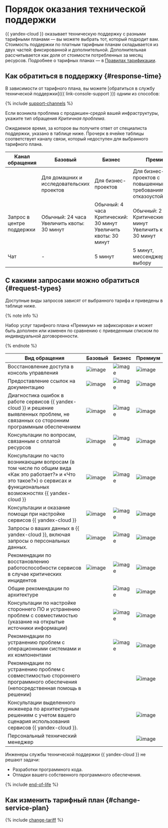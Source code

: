 
# Порядок оказания технической поддержки



{{ yandex-cloud }} оказывает техническую поддержку с разными тарифными планами — вы можете выбрать тот, который подходит вам. Стоимость поддержки по платным тарифным планам складывается из двух частей: фиксированной и дополнительной. Дополнительная рассчитывается как доля от стоимости потребленных за месяц ресурсов. Подробнее о тарифных планах — в [Правилах тарификации](pricing.md).


## Как обратиться в поддержку {#response-time}



В зависимости от тарифного плана, вы можете [обратиться в службу технической поддержки]({{ link-console-support }}) одним из способов:

{% include [support-channels](../_includes/support/channels.md) %}

Если возникла проблема с продакшен-средой вашей инфраструктуры, укажите тип обращения _Критичная проблема_.



Ожидаемое время, за которое вы получите ответ от специалиста поддержки, указано в таблице ниже. Прочерк в ячейке таблицы соответствует каналу связи, который недоступен для выбранного тарифного плана.

| Канал обращения           | Базовый                                       | Бизнес                                                                | Премиум                                                               |
|---------------------------|-----------------------------------------------|-----------------------------------------------------------------------|-----------------------------------------------------------------------|
|                           | Для домашних и исследовательских проектов     | Для бизнес-проектов                                                   | Для бизнес-проектов с повышенными требованиями к отказоустойчивости   |
| Запрос в центре поддержки | Обычный: 24 часа<br>Увеличить квоты: 30 минут | Обычный: 4 часа<br>Критический: 30 минут<br>Увеличить квоты: 30 минут | Обычный: 2 часа<br>Критический: 15 минут<br>Увеличить квоты: 30 минут |
| Чат                       | -                                             | 5 минут                                                               | 5 минут, мессенджер по выбору                                         |


## С какими запросами можно обратиться {#request-types}



Доступные виды запросов зависят от выбранного тарифа и приведены в таблице ниже.

{% note info %}

Набор услуг тарифного плана «Премиум» не зафиксирован и может быть дополнен или изменен по сравнению с приведенным списком по индивидуальной договоренности.

{% endnote %}

| Вид обращения                                                                                                                                                             | Базовый                             | Бизнес                              | Премиум                             |
|---------------------------------------------------------------------------------------------------------------------------------------------------------------------------|-------------------------------------|-------------------------------------|-------------------------------------|
| Восстановление доступа в консоль управления                                                                                                                               | ![image](../_assets/common/yes.svg) | ![image](../_assets/common/yes.svg) | ![image](../_assets/common/yes.svg) |
| Предоставление ссылок на документацию                                                                                                                                     | ![image](../_assets/common/yes.svg) | ![image](../_assets/common/yes.svg) | ![image](../_assets/common/yes.svg) |
| Диагностика ошибок в работе сервисов {{ yandex-cloud }} и решение выявленных проблем, не связанных со сторонним программным обеспечением                                  | ![image](../_assets/common/yes.svg) | ![image](../_assets/common/yes.svg) | ![image](../_assets/common/yes.svg) |
| Консультации по вопросам, связанным с оплатой ресурсов                                                                                                                    | ![image](../_assets/common/yes.svg) | ![image](../_assets/common/yes.svg) | ![image](../_assets/common/yes.svg) |
| Консультации по часто возникающим вопросам (в том числе по общим вида «Как это работает?» и «Что это такое?») о сервисах и функциональных возможностях {{ yandex-cloud }} | ![image](../_assets/common/yes.svg) | ![image](../_assets/common/yes.svg) | ![image](../_assets/common/yes.svg) |
| Консультации и оказание помощи при настройке сервисов {{ yandex-cloud }}                                                                                                  | ![image](../_assets/common/yes.svg) | ![image](../_assets/common/yes.svg) | ![image](../_assets/common/yes.svg) |
| Запросы о ваших данных в {{ yandex-cloud }}, включая запросы о персональных данных.                                                                                       | ![image](../_assets/common/yes.svg) | ![image](../_assets/common/yes.svg) | ![image](../_assets/common/yes.svg) |
| Рекомендации по восстановлению работоспособности сервисов в случае критических инцидентов                                                                                 | ![image](../_assets/common/yes.svg) | ![image](../_assets/common/yes.svg) | ![image](../_assets/common/yes.svg) |
| Общие рекомендации по архитектуре                                                                                                                                         |                                     | ![image](../_assets/common/yes.svg) | ![image](../_assets/common/yes.svg) |
| Консультации по настройке стороннего ПО и устранению проблем с совместимостью (указание на открытые источники информации)                                                 |                                     | ![image](../_assets/common/yes.svg) | ![image](../_assets/common/yes.svg) |
| Рекомендации по устранению проблем с операционными системами и их компонентами                                                                                            |                                     | ![image](../_assets/common/yes.svg) | ![image](../_assets/common/yes.svg) |
| Рекомендации по устранению проблем с совместимостью стороннего программного обеспечения (непосредственная помощь в решении)                                               |                                     |                                     | ![image](../_assets/common/yes.svg) |
| Консультации выделенного инженера по архитектурным решениям с учетом вашего сценария использования сервисов {{ yandex-cloud }}.                                           |                                     |                                     | ![image](../_assets/common/yes.svg) |
| Персональный технический менеджер                                                                                                                                         |                                     |                                     | ![image](../_assets/common/yes.svg) |


Инженеры службы технической поддержки {{ yandex-cloud }} не решают задачи:
* Разработки программного кода.
* Отладки вашего собственного программного обеспечения.

{% include [end-of-life](../_includes/compute/end-of-life.md) %}


## Как изменить тарифный план {#change-service-plan}

{% include [change-tariff](../_includes/support/change-pricing.md) %}

